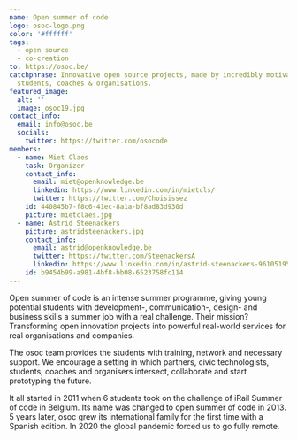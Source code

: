 ```yaml
---
name: Open summer of code
logo: osoc-logo.png
color: '#ffffff'
tags:
  - open source
  - co-creation
to: https://osoc.be/
catchphrase: Innovative open source projects, made by incredibly motivated
  students, coaches & organisations.
featured_image:
  alt: ''
  image: osoc19.jpg
contact_info:
  email: info@osoc.be
  socials:
    twitter: https://twitter.com/osocode
members:
  - name: Miet Claes
    task: Organizer
    contact_info:
      email: miet@openknowledge.be
      linkedin: https://www.linkedin.com/in/mietcls/
      twitter: https://twitter.com/Choisissez
    id: 440845b7-f8c6-41ec-8a1a-bf8ad83d930d
    picture: mietclaes.jpg
  - name: Astrid Steenackers
    picture: astridsteenackers.jpg
    contact_info:
      email: astrid@openknowledge.be
      twitter: https://twitter.com/SteenackersA
      linkedin: https://www.linkedin.com/in/astrid-steenackers-96105195/
    id: b9454b99-a981-4bf8-bb08-6523758fc114
---
```


Open summer of code is an intense summer programme, giving young potential students with development-, communication-, design- and business skills a summer job with a real challenge. Their mission? Transforming open innovation projects into powerful real-world services for real organisations and companies.

The osoc team provides the students with training, network and necessary support. We encourage a setting in which partners, civic technologists, students, coaches and organisers intersect, collaborate and start prototyping the future.

It all started in 2011 when 6 students took on the challenge of iRail Summer of code in Belgium. Its name was changed to open summer of code in 2013. 5 years later, osoc grew its international family for the first time with a Spanish edition. In 2020 the global pandemic forced us to go fully remote.
